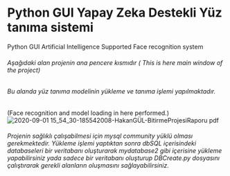 # Python GUI Yapay Zeka Destekli Yüz tanıma sistemi
Python GUI Artificial Intelligence Supported Face recognition system

######  Aşağıdaki alan projenin ana pencere kısmıdır ( This is here main window of the project)
###### Bu alanda yüz tanıma modelinin yükleme ve tanıma işlemi yapılmaktadır.
(Face recognition and model loading in here performed.)
![2020-09-01 15_54_30-185542008-HakanGÜL-BitirmeProjesiRaporu pdf](https://user-images.githubusercontent.com/34252239/91853904-91344880-ec6b-11ea-8288-6967cc955573.png)

###### Projenin sağlıklı çalışabilmesi için mysql community yüklü olması gerekmektedir. Yükleme işlemi yaptıktan sonra dbSQL içerisindeki databaseleri bir veritabanı oluşturarak mydatabase2 gibi içerisine yükleme yapabilirsiniz yada sadece bir veritabanı oluşturup DBCreate.py dosyasını çalıştırarak gerekli alanların oluşmasını sağlayabilirsiniz.
